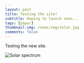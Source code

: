 ```yaml
---
layout: post
title: Testing the site!
subtitle: Hoping to launch soon...
tags: [paper]
thumbnail-img: /news/img/solar.jpg
comments: false
---
```

Testing the new site.

<img src="/news/img/solar.jpg" alt="Solar spectrum" />
